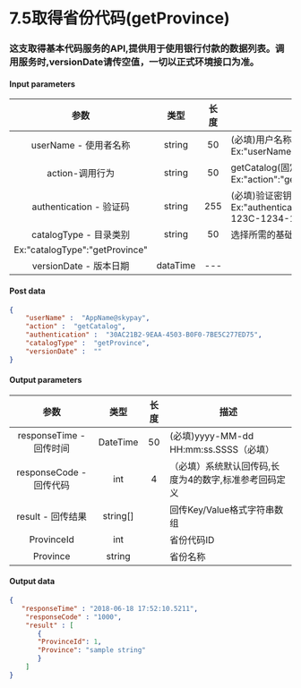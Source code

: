 # 7.5取得省份代码(getProvince)

### 这支取得基本代码服务的API,提供用于使用银行付款的数据列表。调用服务时,versionDate请传空值，一切以正式环境接口为准。

#### Input parameters
| 参数                        |    类型     | 长度    |描述|
| :-------------------------: | :-----------: |:-----:|--------------------------------|   
|userName - 使用者名称|string|50|(必填)用户名称，SkyPay提供 - Ex:"userName":"AppName@skypay"|
|action-调用行为|string|50|getCatalog(固定参数值)- Ex:"action":"getCatalog"|
|authentication  - 验证码|string |255|(必填)验证密钥 - Ex:"authentication":"E1234567-123C-1234-123F-A12345670"|
|catalogType - 目录类别|string|50|选择所需的基础代码类别
Ex:"catalogType":"getProvince"|
|versionDate - 版本日期|dataTime|---|


#### Post data
```json
{
    "userName" :  "AppName@skypay",
    "action" :  "getCatalog",
    "authentication" :  "30AC21B2-9EAA-4503-B0F0-7BE5C277ED75",
    "catalogType" :  "getProvince",
    "versionDate" :  ""
}
```


#### Output parameters
| 参数                        |    类型     | 长度    |描述|
| :-------------------------: | :-----------: |:-----:|--------------------------------|   
|responseTime - 回传时间|DateTime|50|(必填)yyyy-MM-dd HH:mm:ss.SSSS（必填）|
|responseCode - 回传代码|int|4|（必填）系统默认回传码,长度为4的数字,标准参考回码定义|
|result - 回传结果|string[]||回传Key/Value格式字符串数组|
|ProvinceId|int||省份代码ID|
|Province|string||省份名称|

#### Output data
```json
{
   "responseTime" : "2018-06-18 17:52:10.5211",
    "responseCode" : "1000",
    "result" : [
       { 
       "ProvinceId": 1,
       "Province": "sample string"
       }
    ]
}
```
